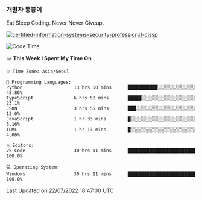 ### 개발자 통붕이
Eat Sleep Coding.
Never Never Giveup.

[![certified-information-systems-security-professional-cissp](https://user-images.githubusercontent.com/44606727/157613689-acd84ec6-5f8f-4e79-89d9-a8d51f033634.png)](https://www.credly.com/badges/f394a010-85a0-450b-9136-8043af01d71c/public_url)

<!--START_SECTION:waka-->
![Code Time](http://img.shields.io/badge/Code%20Time-0%20secs-blue)

📊 **This Week I Spent My Time On** 

```text
⌚︎ Time Zone: Asia/Seoul

💬 Programming Languages: 
Python                   13 hrs 50 mins      ███████████░░░░░░░░░░░░░░   45.86% 
TypeScript               6 hrs 58 mins       █████░░░░░░░░░░░░░░░░░░░░   23.1% 
JSON                     3 hrs 55 mins       ███░░░░░░░░░░░░░░░░░░░░░░   13.0% 
JavaScript               1 hr 33 mins        █░░░░░░░░░░░░░░░░░░░░░░░░   5.16% 
TOML                     1 hr 13 mins        █░░░░░░░░░░░░░░░░░░░░░░░░   4.06%

🔥 Editors: 
VS Code                  30 hrs 11 mins      █████████████████████████   100.0%

💻 Operating System: 
Windows                  30 hrs 11 mins      █████████████████████████   100.0%

```


 Last Updated on 22/07/2022 18:47:00 UTC
<!--END_SECTION:waka-->

